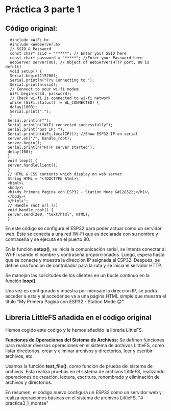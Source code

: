 # Práctica 3 parte 1

## Código original:

      #include <WiFi.h>
      #include <WebServer.h>
      // SSID & Password
      const char* ssid = "*****"; // Enter your SSID here
      const char* password = "*****"; //Enter your Password here
      WebServer server(80); // Object of WebServer(HTTP port, 80 is defult)
      void setup() {
      Serial.begin(115200);
      Serial.println("Try Connecting to ");
      Serial.println(ssid);
      // Connect to your wi-fi modem
      WiFi.begin(ssid, password);
      // Check wi-fi is connected to wi-fi network
      while (WiFi.status() != WL_CONNECTED) {
      delay(1000);
      Serial.print(".");
      }
     Serial.println("");
     Serial.println("WiFi connected successfully");
     Serial.print("Got IP: ");
     Serial.println(WiFi.localIP()); //Show ESP32 IP on serial
     server.on("/", handle_root);
     server.begin();
     Serial.println("HTTP server started");
     delay(100);
     }
     void loop() {
     server.handleClient();
     }
     // HTML & CSS contents which display on web server
     String HTML = "<!DOCTYPE html>\
     <html>\
     <body>\
     <h1>My Primera Pagina con ESP32 - Station Mode &#128522;</h1>\
     </body>\
     </html>";
     // Handle root url (/)
     void handle_root() {
     server.send(200, "text/html", HTML);
     }



En este código se configura el ESP32 para poder actuar como un servidor web.
Este se conecta a una red Wi-Fi que es declarada con su nombre y contraseña y se ejecuta en el puerto 80.

En la función **setup()**, se inicia la comunicación serial, se intenta conectar al Wi-Fi usando el nombre y contraseña proporcionados. Luego, espera hasta que se conecte y muestra la dirección IP asignada al ESP32. Después, se define una función de controlador para la ruta y se inicia el servidor HTTP.

Se manejan las solicitudes de los clientes en un bucle continuo en la función **loop()**.

Una vez es configurado y muestra por mensaje la dirección IP, se podrá acceder a esta y al acceder se va a una página HTML simple que muestra el título "My Primera Pagina con ESP32 - Station Mode &#128522;".

## Libreria LittleFS añadida en el código original

Hemos cogido este codigo y le hemos añadido la libreria LittleFS.

**Funciones de Operaciones del Sistema de Archivos:**
Se definen funciones para realizar diversas operaciones en el sistema de archivos LittleFS, como listar directorios, crear y eliminar archivos y directorios, leer y escribir archivos, etc.

Usamos la función **test_file()**, como función de prueba del sistema de archivos. Esta realiza pruebas en el sistema de archivos LittleFS, realizando operaciones de creación, lectura, escritura, renombrado y eliminación de archivos y directorios.

En resumen, el código nuevo configura un ESP32 como un servidor web y realiza operaciones básicas en el sistema de archivos LittleFS.
"# practica3_1_montse" 
